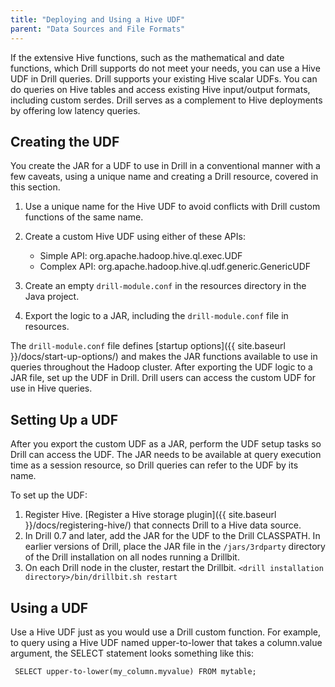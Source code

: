 ```yaml
---
title: "Deploying and Using a Hive UDF"
parent: "Data Sources and File Formats"
---
```

If the extensive Hive functions, such as the mathematical and date functions, which Drill supports do not meet your needs, you can use a Hive UDF in Drill queries. Drill supports your existing Hive scalar UDFs. You can do queries on Hive tables and access existing Hive input/output formats, including custom serdes. Drill serves as a complement to Hive deployments by offering low latency queries.

## Creating the UDF
You create the JAR for a UDF to use in Drill in a conventional manner with a few caveats, using a unique name and creating a Drill resource, covered in this section.

1. Use a unique name for the Hive UDF to avoid conflicts with Drill custom functions of the same name.
2. Create a custom Hive UDF using either of these APIs:

   * Simple API: org.apache.hadoop.hive.ql.exec.UDF
   * Complex API: org.apache.hadoop.hive.ql.udf.generic.GenericUDF
3. Create an empty `drill-module.conf` in the resources directory in the Java project. 
4. Export the logic to a JAR, including the `drill-module.conf` file in resources.

The `drill-module.conf` file defines [startup options]({{ site.baseurl }}/docs/start-up-options/) and makes the JAR functions available to use in queries throughout the Hadoop cluster. After exporting the UDF logic to a JAR file, set up the UDF in Drill. Drill users can access the custom UDF for use in Hive queries.

## Setting Up a UDF
After you export the custom UDF as a JAR, perform the UDF setup tasks so Drill can access the UDF. The JAR needs to be available at query execution time as a session resource, so Drill queries can refer to the UDF by its name.
 
To set up the UDF:

1. Register Hive. [Register a Hive storage plugin]({{ site.baseurl }}/docs/registering-hive/) that connects Drill to a Hive data source.
2. In Drill 0.7 and later, add the JAR for the UDF to the Drill CLASSPATH. In earlier versions of Drill, place the JAR file in the `/jars/3rdparty` directory of the Drill installation on all nodes running a Drillbit.
3. On each Drill node in the cluster, restart the Drillbit.
   `<drill installation directory>/bin/drillbit.sh restart`
 
## Using a UDF
Use a Hive UDF just as you would use a Drill custom function. For example, to query using a Hive UDF named upper-to-lower that takes a column.value argument, the SELECT statement looks something like this:  
     
     SELECT upper-to-lower(my_column.myvalue) FROM mytable;
     






